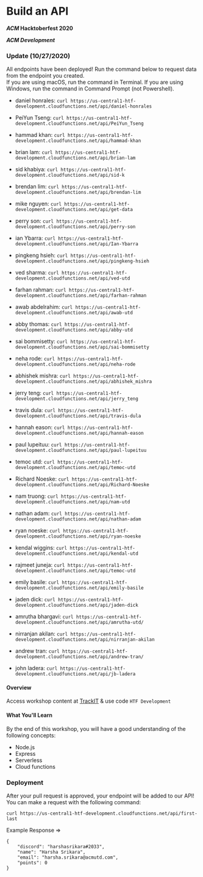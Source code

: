 # Build an API
**_ACM_ Hacktoberfest 2020**

**_ACM Development_**

### Update (10/27/2020)

All endpoints have been deployed! Run the command below to request data from the endpoint you created.  
If you are using macOS, run the command in Terminal. If you are using Windows, run the command in Command Prompt (not Powershell).  


 - daniel honrales: `curl https://us-central1-htf-development.cloudfunctions.net/api/daniel-honrales`

 - PeiYun Tseng: `curl https://us-central1-htf-development.cloudfunctions.net/api/PeiYun_Tseng`

 - hammad khan: `curl https://us-central1-htf-development.cloudfunctions.net/api/hammad-khan`

 - brian lam: `curl https://us-central1-htf-development.cloudfunctions.net/api/brian-lam`

 - sid khabiya: `curl https://us-central1-htf-development.cloudfunctions.net/api/sid-k`

 - brendan lim: `curl https://us-central1-htf-development.cloudfunctions.net/api/brendan-lim`

 - mike nguyen: `curl https://us-central1-htf-development.cloudfunctions.net/api/get-data`

 - perry son: `curl https://us-central1-htf-development.cloudfunctions.net/api/perry-son`

 - ian Ybarra: `curl https://us-central1-htf-development.cloudfunctions.net/api/Ian-Ybarra`

 - pingkeng hsieh: `curl https://us-central1-htf-development.cloudfunctions.net/api/pingkeng-hsieh`

 - ved sharma: `curl https://us-central1-htf-development.cloudfunctions.net/api/ved-utd`

 - farhan rahman: `curl https://us-central1-htf-development.cloudfunctions.net/api/farhan-rahman`

 - awab abdelrahim: `curl https://us-central1-htf-development.cloudfunctions.net/api/awab-utd`

 - abby thomas: `curl https://us-central1-htf-development.cloudfunctions.net/api/abby-utd`

 - sai bommisetty: `curl https://us-central1-htf-development.cloudfunctions.net/api/sai-bommisetty`

 - neha rode: `curl https://us-central1-htf-development.cloudfunctions.net/api/neha-rode`

 - abhishek mishra: `curl https://us-central1-htf-development.cloudfunctions.net/api/abhishek_mishra`

 - jerry teng: `curl https://us-central1-htf-development.cloudfunctions.net/api/jerry_teng`

 - travis dula: `curl https://us-central1-htf-development.cloudfunctions.net/api/travis-dula`

 - hannah eason: `curl https://us-central1-htf-development.cloudfunctions.net/api/hannah-eason`

 - paul lupeituu: `curl https://us-central1-htf-development.cloudfunctions.net/api/paul-lupeituu`

 - temoc utd: `curl https://us-central1-htf-development.cloudfunctions.net/api/temoc-utd`

 - Richard Noeske: `curl https://us-central1-htf-development.cloudfunctions.net/api/Richard-Noeske`

 - nam truong: `curl https://us-central1-htf-development.cloudfunctions.net/api/nam-utd`

 - nathan adam: `curl https://us-central1-htf-development.cloudfunctions.net/api/nathan-adam`

 - ryan noeske: `curl https://us-central1-htf-development.cloudfunctions.net/api/ryan-noeske`

 - kendal wiggins: `curl https://us-central1-htf-development.cloudfunctions.net/api/kendal-utd`

 - rajmeet juneja: `curl https://us-central1-htf-development.cloudfunctions.net/api/temoc-utd`

 - emily basile: `curl https://us-central1-htf-development.cloudfunctions.net/api/emily-basile`

 - jaden dick: `curl https://us-central1-htf-development.cloudfunctions.net/api/jaden-dick`

 - amrutha bhargavi: `curl https://us-central1-htf-development.cloudfunctions.net/api/amrutha-utd/`

 - nirranjan akilan: `curl https://us-central1-htf-development.cloudfunctions.net/api/nirranjan-akilan`

 - andrew tran: `curl https://us-central1-htf-development.cloudfunctions.net/api/andrew-tran/`

 - john ladera: `curl https://us-central1-htf-development.cloudfunctions.net/api/jb-ladera`


#### Overview

Access workshop content at [TrackIT](https://trackit.acmutd.co) & use code `HTF Development`

#### What You'll Learn

By the end of this workshop, you will have a good understanding of the following concepts:
 - Node.js
 - Express
 - Serverless
 - Cloud functions

### Deployment
After your pull request is approved, your endpoint will be added to our API! You can make a request with the following  command:

`curl https://us-central1-htf-development.cloudfunctions.net/api/first-last`

Example Response =>
```
{
    "discord": "harshasrikara#2033",
    "name": "Harsha Srikara",
    "email": "harsha.srikara@acmutd.com",
    "points": 0
}
```

